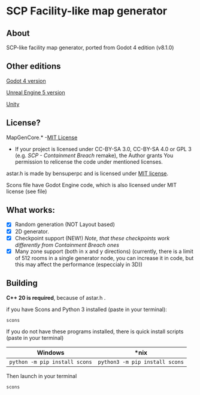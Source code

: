 # SCP Facility-like map generator

## About

SCP-like facility map generator, ported from Godot 4 edition (v8.1.0)

## Other editions

[Godot 4 version](https://github.com/Yni-Viar/scp-mapgen-godot)

[Unreal Engine 5 version](https://github.com/Yni-Viar/grid-mapgen-ue)

[Unity](https://github.com/Yni-Viar/Yni-Viar/blob/main/scp-mapgen-on-unity.md)

## License?
MapGenCore.* -[MIT License](/LICENSE.MIT)
  - If your project is licensed under CC-BY-SA 3.0, CC-BY-SA 4.0 or GPL 3 (e.g. *SCP - Containment Breach* remake), the Author grants You permission to relicense the code under mentioned licenses.

astar.h is made by bensuperpc and is licensed under [MIT license](/thirdparty/LICENSE.txt).

Scons file have Godot Engine code, which is also licensed under MIT license (see file)

## What works:
- [x] Random generation (NOT Layout based)
- [x] 2D generator.
- [x] Checkpoint support (NEW!) *Note, that these checkpoints work differently from Containment Breach ones*
- [x] Many zone support (both in x and y directions) (currently, there is a limit of 512 rooms in a single generator node, you can increase it in code, but this may affect the performance (especcialy in 3D))

## Building

**C++ 20 is required**, because of astar.h .

if you have Scons and Python 3 installed (paste in your terminal):

`scons`

If you do not have these programs installed, there is quick install scripts (paste in your terminal)

|Windows|*nix|
|----|----|
|`python -m pip install scons`|`python3 -m pip install scons`|

Then launch in your terminal

`scons`